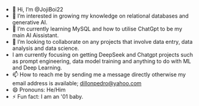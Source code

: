 - 👋 Hi, I’m @JojiBoi22
- 👀 I’m interested in growing my knowledge on relational databases and generative AI.
- 🌱 I’m currently learning MySQL and how to utilise ChatGpt to be my main AI Aissistant.
- 💞️ I’m looking to collaborate on any projects that involve data entry, data analysis and data science.
- I am currently focusing on getting DeepSeek and Chatgpt projects such as prompt engineering, data model training and anything to do with ML and Deep Learning.
- 📫 How to reach me by sending me a message directly otherwise my email address is available; dillonpedro@yahoo.com
- 😄 Pronouns: He/Him
- ⚡ Fun fact: I am an '01 baby.

<!---
JojiBoi22/JojiBoi22 is a ✨ special ✨ repository because its `README.md` (this file) appears on your GitHub profile.
You can click the Preview link to take a look at your changes.
--->
